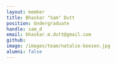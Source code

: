 ```yaml
---
layout: member
title: Bhaskar "Sam" Dutt
position: Undergraduate
handle: sam_d
email: bhaskar.m.dutt@gmail.com
github:
image: /images/team/natalie-boesen.jpg
alumni: false
---
```

